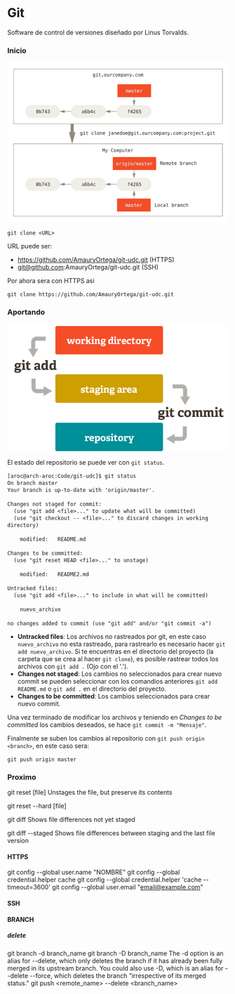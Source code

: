 # Git

Software de control de versiones diseñado por Linus Torvalds.

### Inicio

![imagenes/clone.png](imagenes/clone.png)

```
git clone <URL>
```
URL puede ser:
 - https://github.com/AmauryOrtega/git-udc.git (HTTPS)
 - git@github.com:AmauryOrtega/git-udc.git (SSH)

Por ahora sera con HTTPS asi
```
git clone https://github.com/AmauryOrtega/git-udc.git
```

### Aportando

![imagenes/basic-workflow.png](imagenes/basic-workflow.png)

El estado del repositorio se puede ver con `git status`.

```
[aroc@arch-aroc:Code/git-udc]$ git status                                      
On branch master
Your branch is up-to-date with 'origin/master'.

Changes not staged for commit:
  (use "git add <file>..." to update what will be committed)
  (use "git checkout -- <file>..." to discard changes in working directory)

    modified:   README.md

Changes to be committed:
  (use "git reset HEAD <file>..." to unstage)

    modified:   README2.md

Untracked files:
  (use "git add <file>..." to include in what will be committed)

    nuevo_archivo

no changes added to commit (use "git add" and/or "git commit -a")
```

 - **Untracked files**: Los archivos no rastreados por git, en este caso `nuevo_archivo` no esta rastreado, para rastrearlo es necesario hacer `git add nuevo_archivo`. Si te encuentras en el directorio del proyecto (la carpeta que se crea al hacer `git clone`), es posible rastrear todos los archivos con `git add .` (Ojo con el '.').
 - **Changes not staged**: Los cambios no seleccionados para crear nuevo commit se pueden seleccionar con los comandios anteriores `git add README.md` o `git add .` en el directorio del proyecto.
 - **Changes to be committed**: Los cambios seleccionados para crear nuevo commit.

Una vez terminado de modificar los archivos y teniendo en *Changes to be committed* los cambios deseados, se hace `git commit -m "Mensaje"`.

Finalmente se suben los cambios al repositorio con `git push origin <branch>`, en este caso sera:

```
git push origin master
```

### Proximo

git reset [file]
Unstages the file, but preserve its contents

git reset --hard [file]

git diff
Shows file differences not yet staged

git diff --staged
Shows file differences between staging and the last file version

#### HTTPS

git config --global user.name "NOMBRE"
git config --global credential.helper cache
git config --global credential.helper 'cache --timeout=3600'
git config --global user.email "email@example.com"

#### SSH

#### BRANCH

##### delete
git branch -d branch_name
git branch -D branch_name
The -d option is an alias for --delete, which only deletes the branch if it has already been fully merged in its upstream branch. You could also use -D, which is an alias for --delete --force, which deletes the branch "irrespective of its merged status."
git push <remote_name> --delete <branch_name>